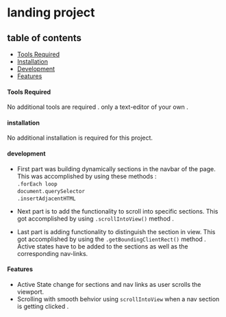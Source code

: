 # landing project

## table of contents

- [Tools Required](#tools-required)
- [Installation](#installation)
- [Development](#development)
- [Features](#features)

#### Tools Required

No additional tools are required . only a text-editor of your own .

#### installation

No additional installation is required for this project.

#### development

- First part was building dynamically sections in the navbar of the page.
  This was accomplished by using these methods :
  </br> `.forEach loop` </br> `document.querySelector` </br> `.insertAdjacentHTML` </br>

* Next part is to add the functionality to scroll into specific sections. This got accomplished by using `.scrollIntoView()` method .

- Last part is adding functionality to distinguish the section in view. This got accomplished by using the `.getBoundingClientRect()` method . Active states have to be added to the sections as well as the corresponding nav-links.

#### Features

- Active State change for sections and nav links as user scrolls the viewport.
- Scrolling with smooth behvior using `scrollIntoView` when a nav section is getting clicked .

